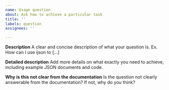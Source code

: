 ```yaml
---
name: Usage question
about: Ask how to achieve a particular task
title: ''
labels: question
assignees: ''

---
```


**Description**
A clear and concise description of what your question is. Ex. How can I use ijson to [...]

**Detailed description**
Add more details on what exactly you need to achieve, including example JSON documents and code.

**Why is this not clear from the documentation**
Is the question not clearly answerable from the documentation? If not, why do you think?
